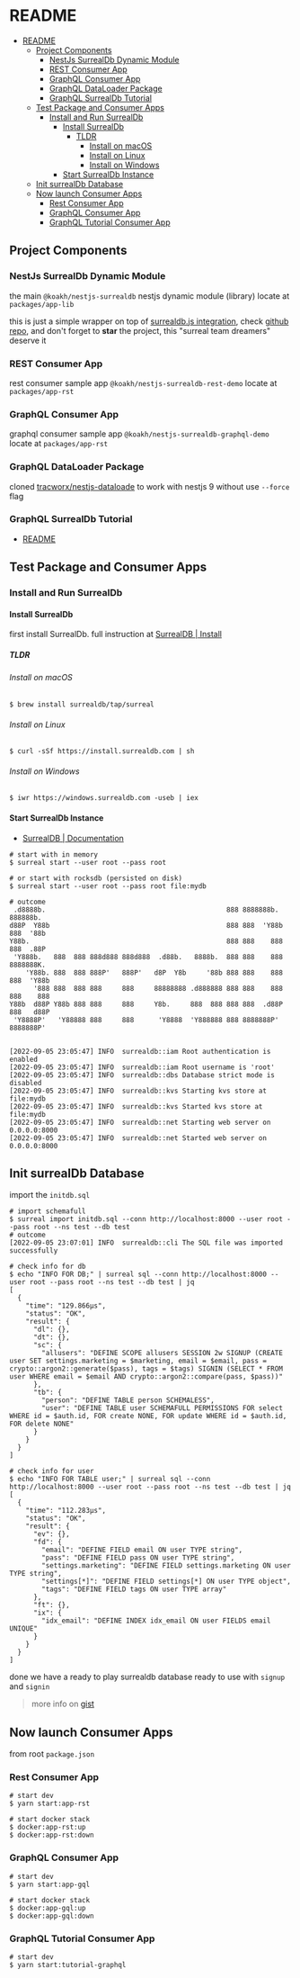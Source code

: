 # README

- [README](#readme)
  - [Project Components](#project-components)
    - [NestJs SurrealDb Dynamic Module](#nestjs-surrealdb-dynamic-module)
    - [REST Consumer App](#rest-consumer-app)
    - [GraphQL Consumer App](#graphql-consumer-app)
    - [GraphQL DataLoader Package](#graphql-dataloader-package)
    - [GraphQL SurrealDb Tutorial](#graphql-surrealdb-tutorial)
  - [Test Package and Consumer Apps](#test-package-and-consumer-apps)
    - [Install and Run SurrealDb](#install-and-run-surrealdb)
      - [Install SurrealDb](#install-surrealdb)
        - [TLDR](#tldr)
          - [Install on macOS](#install-on-macos)
          - [Install on Linux](#install-on-linux)
          - [Install on Windows](#install-on-windows)
      - [Start SurrealDb Instance](#start-surrealdb-instance)
  - [Init surrealDb Database](#init-surrealdb-database)
  - [Now launch Consumer Apps](#now-launch-consumer-apps)
    - [Rest Consumer App](#rest-consumer-app-1)
    - [GraphQL Consumer App](#graphql-consumer-app-1)
    - [GraphQL Tutorial Consumer App](#graphql-tutorial-consumer-app)

## Project Components

### NestJs SurrealDb Dynamic Module

the main `@koakh/nestjs-surrealdb` nestjs dynamic module (library) locate at  `packages/app-lib`

this is just a simple wrapper on top of [surrealdb.js integration](https://surrealdb.com/docs/integration/libraries/nodejs),
check [github repo](https://github.com/surrealdb/surrealdb.js),
and don't forget to **star** the project, this "surreal team dreamers" deserve it

### REST Consumer App

rest consumer sample app `@koakh/nestjs-surrealdb-rest-demo` locate at `packages/app-rst`

### GraphQL Consumer App

graphql consumer sample app `@koakh/nestjs-surrealdb-graphql-demo` locate at `packages/app-rst`

### GraphQL DataLoader Package

cloned [tracworx/nestjs-dataloade](https://github.com/tracworx/nestjs-dataloade) to work with nestjs 9 without use `--force` flag

### GraphQL SurrealDb Tutorial

- [README](packages/tutorial-graphql/README.md)

## Test Package and Consumer Apps

### Install and Run SurrealDb

#### Install SurrealDb

first install SurrealDb. full instruction at [SurrealDB | Install](https://surrealdb.com/install)

##### TLDR

###### Install on macOS

```shell
$ brew install surrealdb/tap/surreal
```

###### Install on Linux

```shell
$ curl -sSf https://install.surrealdb.com | sh
```

###### Install on Windows

```shell
$ iwr https://windows.surrealdb.com -useb | iex
```

#### Start SurrealDb Instance

- [SurrealDB | Documentation](https://surrealdb.com/docs/start/starting-surrealdb)

```shell
# start with in memory
$ surreal start --user root --pass root

# or start with rocksdb (persisted on disk)
$ surreal start --user root --pass root file:mydb

# outcome
 .d8888b.                                             888 8888888b.  888888b.
d88P  Y88b                                            888 888  'Y88b 888  '88b
Y88b.                                                 888 888    888 888  .88P
 'Y888b.   888  888 888d888 888d888  .d88b.   8888b.  888 888    888 8888888K.
    'Y88b. 888  888 888P'   888P'   d8P  Y8b     '88b 888 888    888 888  'Y88b
      '888 888  888 888     888     88888888 .d888888 888 888    888 888    888
Y88b  d88P Y88b 888 888     888     Y8b.     888  888 888 888  .d88P 888   d88P
 'Y8888P'   'Y88888 888     888      'Y8888  'Y888888 888 8888888P'  8888888P'


[2022-09-05 23:05:47] INFO  surrealdb::iam Root authentication is enabled
[2022-09-05 23:05:47] INFO  surrealdb::iam Root username is 'root'
[2022-09-05 23:05:47] INFO  surrealdb::dbs Database strict mode is disabled
[2022-09-05 23:05:47] INFO  surrealdb::kvs Starting kvs store at file:mydb
[2022-09-05 23:05:47] INFO  surrealdb::kvs Started kvs store at file:mydb
[2022-09-05 23:05:47] INFO  surrealdb::net Starting web server on 0.0.0.0:8000
[2022-09-05 23:05:47] INFO  surrealdb::net Started web server on 0.0.0.0:8000
```

## Init surrealDb Database

import the `initdb.sql`

```shell
# import schemafull
$ surreal import initdb.sql --conn http://localhost:8000 --user root --pass root --ns test --db test
# outcome
[2022-09-05 23:07:01] INFO  surrealdb::cli The SQL file was imported successfully

# check info for db
$ echo "INFO FOR DB;" | surreal sql --conn http://localhost:8000 --user root --pass root --ns test --db test | jq
[
  {
    "time": "129.866µs",
    "status": "OK",
    "result": {
      "dl": {},
      "dt": {},
      "sc": {
        "allusers": "DEFINE SCOPE allusers SESSION 2w SIGNUP (CREATE user SET settings.marketing = $marketing, email = $email, pass = crypto::argon2::generate($pass), tags = $tags) SIGNIN (SELECT * FROM user WHERE email = $email AND crypto::argon2::compare(pass, $pass))"
      },
      "tb": {
        "person": "DEFINE TABLE person SCHEMALESS",
        "user": "DEFINE TABLE user SCHEMAFULL PERMISSIONS FOR select WHERE id = $auth.id, FOR create NONE, FOR update WHERE id = $auth.id, FOR delete NONE"
      }
    }
  }
]

# check info for user
$ echo "INFO FOR TABLE user;" | surreal sql --conn http://localhost:8000 --user root --pass root --ns test --db test | jq
[
  {
    "time": "112.283µs",
    "status": "OK",
    "result": {
      "ev": {},
      "fd": {
        "email": "DEFINE FIELD email ON user TYPE string",
        "pass": "DEFINE FIELD pass ON user TYPE string",
        "settings.marketing": "DEFINE FIELD settings.marketing ON user TYPE string",
        "settings[*]": "DEFINE FIELD settings[*] ON user TYPE object",
        "tags": "DEFINE FIELD tags ON user TYPE array"
      },
      "ft": {},
      "ix": {
        "idx_email": "DEFINE INDEX idx_email ON user FIELDS email UNIQUE"
      }
    }
  }
]
```

done we have a ready to play surrealdb database ready to use with `signup` and `signin`

> more info on [gist](https://gist.github.com/koakh/fbbc37cde630bedcf57acfd4d6a6956b)

## Now launch Consumer Apps

from root `package.json` 

### Rest Consumer App

```shell
# start dev
$ yarn start:app-rst

# start docker stack
$ docker:app-rst:up
$ docker:app-rst:down
```

### GraphQL Consumer App

```shell
# start dev
$ yarn start:app-gql

# start docker stack
$ docker:app-gql:up
$ docker:app-gql:down
```

### GraphQL Tutorial Consumer App

```shell
# start dev
$ yarn start:tutorial-graphql
```
